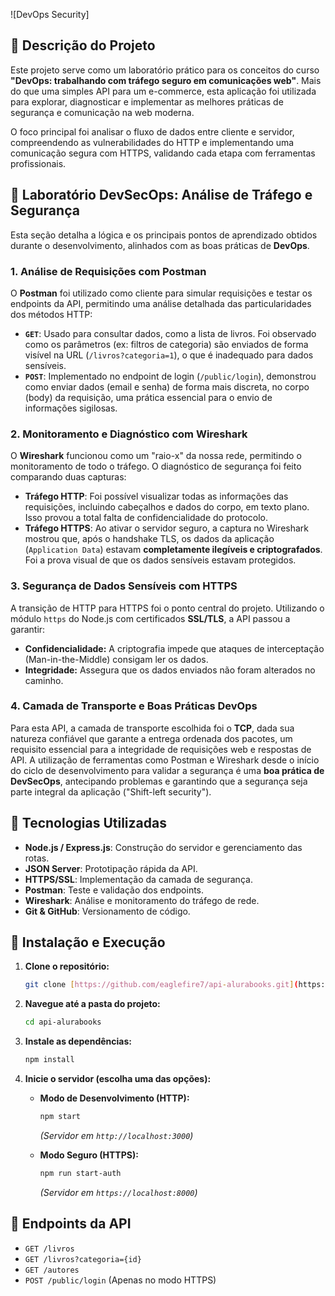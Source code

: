 ![DevOps Security]

## 📖 Descrição do Projeto

Este projeto serve como um laboratório prático para os conceitos do curso **"DevOps: trabalhando com tráfego seguro em comunicações web"**. Mais do que uma simples API para um e-commerce, esta aplicação foi utilizada para explorar, diagnosticar e implementar as melhores práticas de segurança e comunicação na web moderna.

O foco principal foi analisar o fluxo de dados entre cliente e servidor, compreendendo as vulnerabilidades do HTTP e implementando uma comunicação segura com HTTPS, validando cada etapa com ferramentas profissionais.

## 🔬 Laboratório DevSecOps: Análise de Tráfego e Segurança

Esta seção detalha a lógica e os principais pontos de aprendizado obtidos durante o desenvolvimento, alinhados com as boas práticas de **DevOps**.

### 1. Análise de Requisições com Postman

O **Postman** foi utilizado como cliente para simular requisições e testar os endpoints da API, permitindo uma análise detalhada das particularidades dos métodos HTTP:

* **`GET`**: Usado para consultar dados, como a lista de livros. Foi observado como os parâmetros (ex: filtros de categoria) são enviados de forma visível na URL (`/livros?categoria=1`), o que é inadequado para dados sensíveis.
* **`POST`**: Implementado no endpoint de login (`/public/login`), demonstrou como enviar dados (email e senha) de forma mais discreta, no corpo (body) da requisição, uma prática essencial para o envio de informações sigilosas.

### 2. Monitoramento e Diagnóstico com Wireshark

O **Wireshark** funcionou como um "raio-x" da nossa rede, permitindo o monitoramento de todo o tráfego. O diagnóstico de segurança foi feito comparando duas capturas:
* **Tráfego HTTP**: Foi possível visualizar todas as informações das requisições, incluindo cabeçalhos e dados do corpo, em texto plano. Isso provou a total falta de confidencialidade do protocolo.
* **Tráfego HTTPS**: Ao ativar o servidor seguro, a captura no Wireshark mostrou que, após o handshake TLS, os dados da aplicação (`Application Data`) estavam **completamente ilegíveis e criptografados**. Foi a prova visual de que os dados sensíveis estavam protegidos.

### 3. Segurança de Dados Sensíveis com HTTPS

A transição de HTTP para HTTPS foi o ponto central do projeto. Utilizando o módulo `https` do Node.js com certificados **SSL/TLS**, a API passou a garantir:
* **Confidencialidade:** A criptografia impede que ataques de interceptação (Man-in-the-Middle) consigam ler os dados.
* **Integridade:** Assegura que os dados enviados não foram alterados no caminho.

### 4. Camada de Transporte e Boas Práticas DevOps

Para esta API, a camada de transporte escolhida foi o **TCP**, dada sua natureza confiável que garante a entrega ordenada dos pacotes, um requisito essencial para a integridade de requisições web e respostas de API. A utilização de ferramentas como Postman e Wireshark desde o início do ciclo de desenvolvimento para validar a segurança é uma **boa prática de DevSecOps**, antecipando problemas e garantindo que a segurança seja parte integral da aplicação ("Shift-left security").

## 🚀 Tecnologias Utilizadas

* **Node.js / Express.js**: Construção do servidor e gerenciamento das rotas.
* **JSON Server**: Prototipação rápida da API.
* **HTTPS/SSL**: Implementação da camada de segurança.
* **Postman**: Teste e validação dos endpoints.
* **Wireshark**: Análise e monitoramento do tráfego de rede.
* **Git & GitHub**: Versionamento de código.

## 🔧 Instalação e Execução

1.  **Clone o repositório:**
    ```bash
    git clone [https://github.com/eaglefire7/api-alurabooks.git](https://github.com/eaglefire7/api-alurabooks.git)
    ```
2.  **Navegue até a pasta do projeto:**
    ```bash
    cd api-alurabooks
    ```
3.  **Instale as dependências:**
    ```bash
    npm install
    ```
4.  **Inicie o servidor (escolha uma das opções):**

    * **Modo de Desenvolvimento (HTTP):**
        ```bash
        npm start
        ```
        *(Servidor em `http://localhost:3000`)*

    * **Modo Seguro (HTTPS):**
        ```bash
        npm run start-auth
        ```
        *(Servidor em `https://localhost:8000`)*

## 🔗 Endpoints da API

* `GET /livros`
* `GET /livros?categoria={id}`
* `GET /autores`
* `POST /public/login` (Apenas no modo HTTPS)
